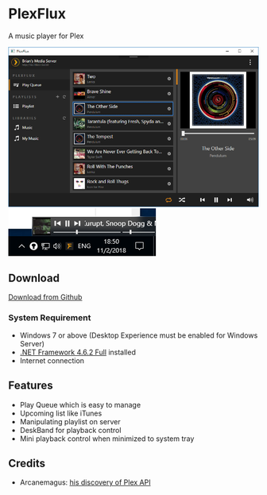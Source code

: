 # PlexFlux
A music player for Plex

![Screenshot](images/screenshot.png "Screenshot")  
![Screenshot 2](images/screenshot_2.png "Screenshot 2")

## Download
[Download from Github](https://github.com/brian9206/PlexFlux/releases/latest)

### System Requirement
* Windows 7 or above (Desktop Experience must be enabled for Windows Server)
* [.NET Framework 4.6.2 Full](https://www.microsoft.com/en-us/download/details.aspx?id=53344) installed
* Internet connection

## Features
- Play Queue which is easy to manage
- Upcoming list like iTunes
- Manipulating playlist on server
- DeskBand for playback control
- Mini playback control when minimized to system tray

## Credits
- Arcanemagus: [his discovery of Plex API](https://github.com/Arcanemagus/plex-api/wiki)
